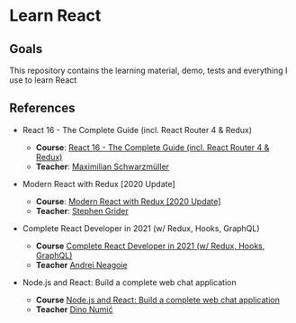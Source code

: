 # Learn React

## Goals

This repository contains the learning material, demo, tests and everything I use to learn React

## References

- React 16 - The Complete Guide (incl. React Router 4 &amp; Redux)
  - **Course**: [React 16 - The Complete Guide (incl. React Router 4 &amp; Redux)](https://www.udemy.com/react-the-complete-guide-incl-redux)
  - **Teacher**: [Maximilian Schwarzmüller](https://www.udemy.com/user/maximilian-schwarzmuller/)

- Modern React with Redux [2020 Update]
  - **Course**: [Modern React with Redux [2020 Update]](https://www.udemy.com/course/react-redux/)
  - **Teacher**: [Stephen Grider](https://www.udemy.com/user/sgslo/)

- Complete React Developer in 2021 (w/ Redux, Hooks, GraphQL)
  - **Course** [Complete React Developer in 2021 (w/ Redux, Hooks, GraphQL)](https://www.udemy.com/course/complete-react-developer-zero-to-mastery)
  - **Teacher** [Andrei Neagoie](https://www.udemy.com/user/andrei-neagoie/)

- Node.js and React: Build a complete web chat application
  - **Course** [Node.js and React: Build a complete web chat application](https://www.udemy.com/course/build-a-complete-web-chat-application-with-nodejs-and-react/)
  - **Teacher** [Dino Numić](https://www.udemy.com/user/dino-numic/)
